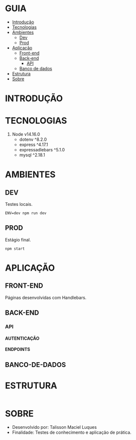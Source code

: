 # GUIA

* [Introdução](#INTRODUÇÃO)
* [Tecnologias](#TECNOLOGIAS)
* [Ambientes](#AMBIENTES)   
   * [Dev](#DEV)
   * [Prod](#PROD)         
* [Aplicação](#APLICAÇÃO)
   * [Front-end](#FRONT-END)
   * [Back-end](#BACK-END)
      * [API](#API)       
   * [Banco de dados](#BANCO-DE-DADOS)  
* [Estrutura](#ESTRUTURA)
* [Sobre](#SOBRE)

# INTRODUÇÃO

# TECNOLOGIAS

1. Node v14.16.0   
   * dotenv ^8.2.0
   * express ^4.17.1
   * expressadlebars ^5.1.0
   * mysql ^2.18.1

# AMBIENTES
## DEV
Testes locais.

```
ENV=dev npm run dev
```

## PROD
Estágio final.

```
npm start
```

# APLICAÇÃO
## FRONT-END

Páginas desenvolvidas com Handlebars.

## BACK-END

### API

#### AUTENTICAÇÃO

#### ENDPOINTS

## BANCO-DE-DADOS

# ESTRUTURA

```
```

# SOBRE 

* Desenvolvido por: Talisson Maciel Luques
* Finalidade: Testes de conhecimento e aplicação de prática.
